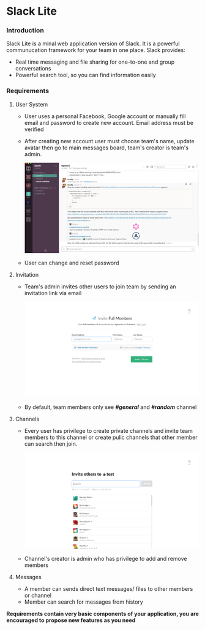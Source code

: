 # Slack Lite

### Introduction

Slack Lite is a minal web application version of Slack. It is a powerful communucation framework for your team in one place. Slack provides: 

- Real time messaging and file sharing for one-to-one and group conversations
- Powerful search tool, so you can find information easily

### Requirements

1. User System

   - User uses a personal Facebook, Google account or manually fill email and password to create new account. Email address must be verified


   - After creating new account user must choose team's name, update avatar then go to main messages board, team's creator is team's admin.

     ![board](assets/slack/board.png)

   - User can change and reset password

2. Invitation

   - Team's admin invites other users to join team by sending an invitation link via email

     ![invite](./assets/slack/invite.png)

   - By default, team members only see ***#general*** and ***#random*** channel   

3. Channels

   - Every user has privilege to create private channels and invite team members to this channel or create pulic channels that other member can search then join.

     ![team](./assets/slack/team.png)

   - Channel's creator is admin who has privilege to add and remove members

4. Messages

   - A member can sends direct text messages/ files to other members or channel
   - Member can search for messages from history

**Requirements contain very basic components of your application, you are encouraged to propose new features as you need**